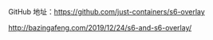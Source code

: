 GitHub 地址：<https://github.com/just-containers/s6-overlay>

http://bazingafeng.com/2019/12/24/s6-and-s6-overlay/